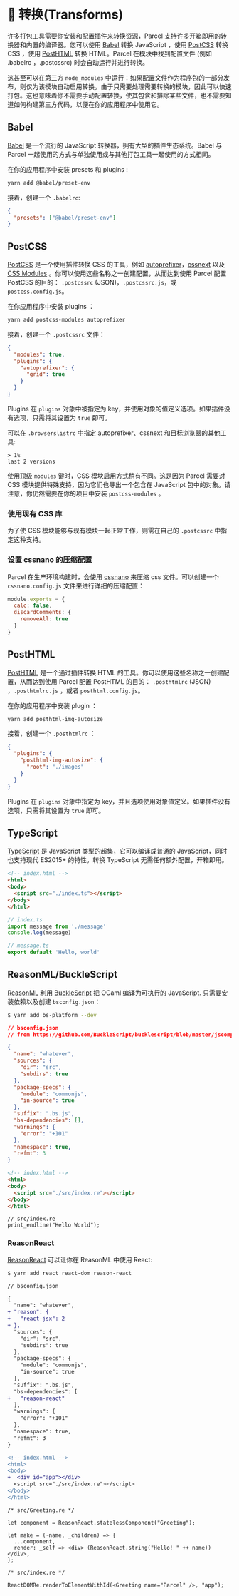 # 🐠 转换(Transforms)

许多打包工具需要你安装和配置插件来转换资源，Parcel 支持许多开箱即用的转换器和内置的编译器。您可以使用 [Babel](https://babeljs.cn) 转换 JavaScript ，使用 [PostCSS](http://postcss.org) 转换 CSS ，使用 [PostHTML](https://github.com/posthtml/posthtml) 转换 HTML。Parcel 在模块中找到配置文件 (例如 .babelrc ，.postcssrc) 时会自动运行并进行转换。

这甚至可以在第三方 `node_modules` 中运行：如果配置文件作为程序包的一部分发布，则仅为该模块自动启用转换。由于只需要处理需要转换的模块，因此可以快速打包。这也意味着你不需要手动配置转换，使其包含和排除某些文件，也不需要知道如何构建第三方代码，以便在你的应用程序中使用它。

## Babel

[Babel](https://babeljs.cn) 是一个流行的 JavaScript 转换器，拥有大型的插件生态系统。Babel 与 Parcel 一起使用的方式与单独使用或与其他打包工具一起使用的方式相同。

在你的应用程序中安装 presets 和 plugins :

```bash
yarn add @babel/preset-env
```

接着，创建一个 `.babelrc`:

```json
{
  "presets": ["@babel/preset-env"]
}
```

## PostCSS

[PostCSS](http://postcss.org) 是一个使用插件转换 CSS 的工具，例如 [autoprefixer](https://github.com/postcss/autoprefixer)，[cssnext](http://cssnext.io/) 以及 [CSS Modules](https://github.com/css-modules/css-modules) 。你可以使用这些名称之一创建配置，从而达到使用 Parcel 配置 PostCSS 的目的： `.postcssrc` (JSON)，`.postcssrc.js`，或 `postcss.config.js`。

在你应用程序中安装 plugins ：

```bash
yarn add postcss-modules autoprefixer
```

接着，创建一个 `.postcssrc` 文件：

```json
{
  "modules": true,
  "plugins": {
    "autoprefixer": {
      "grid": true
    }
  }
}
```

Plugins 在 `plugins` 对象中被指定为 key，并使用对象的值定义选项。如果插件没有选项，只需将其设置为 `true` 即可。

可以在 `.browserslistrc` 中指定 autoprefixer、cssnext 和目标浏览器的其他工具:

```
> 1%
last 2 versions
```

使用顶级 `modules` 键时，CSS 模块启用方式稍有不同。这是因为 Parcel 需要对 CSS 模块提供特殊支持，因为它们也导出一个包含在 JavaScript 包中的对象。请注意，你仍然需要在你的项目中安装 `postcss-modules` 。

### 使用现有 CSS 库

为了使 CSS 模块能够与现有模块一起正常工作，则需在自己的 `.postcssrc` 中指定这种支持。

### 设置 cssnano 的压缩配置

Parcel 在生产环境构建时，会使用 [cssnano](http://cssnano.co) 来压缩 css 文件。可以创建一个 `cssnano.config.js` 文件来进行详细的压缩配置：

```js
module.exports = {
  calc: false,
  discardComments: {
    removeAll: true
  }
}
```

## PostHTML

[PostHTML](https://github.com/posthtml/posthtml) 是一个通过插件转换 HTML 的工具。你可以使用这些名称之一创建配置，从而达到使用 Parcel 配置 PostHTML 的目的： `.posthtmlrc` (JSON) ，`.posthtmlrc.js` ，或者 `posthtml.config.js`。

在你的应用程序中安装 plugin ：

```bash
yarn add posthtml-img-autosize
```

接着，创建一个 `.posthtmlrc` ：

```json
{
  "plugins": {
    "posthtml-img-autosize": {
      "root": "./images"
    }
  }
}
```

Plugins 在 `plugins` 对象中指定为 key，并且选项使用对象值定义。如果插件没有选项，只需将其设置为 `true` 即可。

## TypeScript

[TypeScript](https://www.typescriptlang.org/) 是 JavaScript 类型的超集，它可以编译成普通的 JavaScript，同时也支持现代 ES2015+ 的特性。转换 TypeScript 无需任何额外配置，开箱即用。

```html
<!-- index.html -->
<html>
<body>
  <script src="./index.ts"></script>
</body>
</html>
```

```typescript
// index.ts
import message from './message'
console.log(message)
```

```typescript
// message.ts
export default 'Hello, world'
```

## ReasonML/BuckleScript

[ReasonML](https://reasonml.github.io/) 利用 [BuckleScript](https://bucklescript.github.io) 把 OCaml 编译为可执行的 JavaScript. 只需要安装依赖以及创建 `bsconfig.json`：

```bash
$ yarn add bs-platform --dev
```

```json
// bsconfig.json
// from https://github.com/BuckleScript/bucklescript/blob/master/jscomp/bsb/templates/basic-reason/bsconfig.json

{
  "name": "whatever",
  "sources": {
    "dir": "src",
    "subdirs": true
  },
  "package-specs": {
    "module": "commonjs",
    "in-source": true
  },
  "suffix": ".bs.js",
  "bs-dependencies": [],
  "warnings": {
    "error": "+101"
  },
  "namespace": true,
  "refmt": 3
}
```

```html
<!-- index.html -->
<html>
<body>
  <script src="./src/index.re"></script>
</body>
</html>
```

```reason
// src/index.re
print_endline("Hello World");
```

### ReasonReact

[ReasonReact](https://reasonml.github.io/reason-react/) 可以让你在 ReasonML 中使用 React:

```bash
$ yarn add react react-dom reason-react
```

```diff
// bsconfig.json

{
  "name": "whatever",
+ "reason": {
+   "react-jsx": 2
+ },
  "sources": {
    "dir": "src",
    "subdirs": true
  },
  "package-specs": {
    "module": "commonjs",
    "in-source": true
  },
  "suffix": ".bs.js",
  "bs-dependencies": [
+   "reason-react"
  ],
  "warnings": {
    "error": "+101"
  },
  "namespace": true,
  "refmt": 3
}
```

```diff
<!-- index.html -->
<html>
<body>
+  <div id="app"></div>
  <script src="./src/index.re"></script>
</body>
</html>
```

```reason
/* src/Greeting.re */

let component = ReasonReact.statelessComponent("Greeting");

let make = (~name, _children) => {
  ...component,
  render: _self => <div> (ReasonReact.string("Hello! " ++ name)) </div>,
};
```

```reason
/* src/index.re */

ReactDOMRe.renderToElementWithId(<Greeting name="Parcel" />, "app");
```
